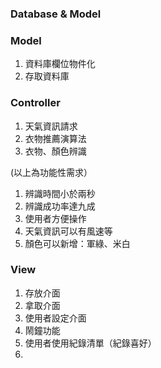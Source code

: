 ### Database & Model

### Model
1. 資料庫欄位物件化 
2. 存取資料庫


### Controller
1. 天氣資訊請求
2. 衣物推薦演算法
3. 衣物、顏色辨識

(以上為功能性需求）


1. 辨識時間小於兩秒
2. 辨識成功率達九成
3. 使用者方便操作
4. 天氣資訊可以有風速等
5. 顏色可以新增：軍綠、米白


### View
1. 存放介面
2. 拿取介面
3. 使用者設定介面
4. 鬧鐘功能
5. 使用者使用紀錄清單（紀錄喜好） 
6. 




